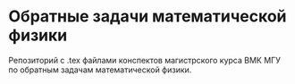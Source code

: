 # Обратные задачи математической физики

Репозиторий с .tex файлами конспектов магистрского курса ВМК МГУ по обратным задачам математической физики.
